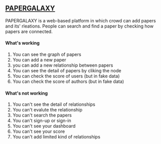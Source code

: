 ## [PAPERGALAXY](http://juhojuho.com/crowdsourcing)

PAPERGALAXY is a web-based platform in which crowd can add papers and its' rleations. People can search and find a paper by checking how papers are connected. 

#### What's working
1. You can see the graph of papers
2. You can add a new paper
3. you can add a new relationship between papers
4. You can see the detail of papers by cliking the node
4. You can check the score of users (but in fake data)
5. You can check the score of authors (but in fake data)

#### What's not working
1. You can't see the detail of relationships
2. You can't evalute the relationship
3. You can't search the papers
4. You can't sign-up or sign-in
5. You can't see your dashboard
6. You can't see your score
7. You can't add limited kind of relationships